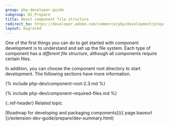 ```yaml
---
group: php-developer-guide
subgroup: 02_Prepare
title: About component file structure
redirect_to: https://developer.adobe.com/commerce/php/development/prepare/component-file-structure/
layout: migrated
---
```


One of the first things you can do to get started with component development is to understand and set up the file system. Each type of component has a *different file structure*, although all components require certain files.

In addition, you can choose the component root directory to start development. The following sections have more information.

{% include php-dev/component-root-2.3.md %}

{% include php-dev/component-required-files.md %}

{:.ref-header}
Related topic

[Roadmap for developing and packaging components]({{ page.baseurl }}/extension-dev-guide/prepare/dev-summary.html)
